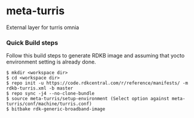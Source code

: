 # meta-turris
External layer for turris omnia

### Quick Build steps

Follow this build steps to generate RDKB image and assuming that yocto environment setting is already done.
```
$ mkdir <workspace dir> 
$ cd <workspace dir> 
$ repo init -u https://code.rdkcentral.com/r/reference/manifests/ -m rdkb-turris.xml -b master 
$ repo sync -j4 --no-clone-bundle 
$ source meta-turris/setup-environment (Select option against meta-turris/conf/machine/turris.conf) 
$ bitbake rdk-generic-broadband-image 
```
